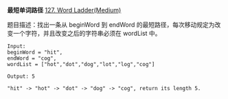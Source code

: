 **最短单词路径**
[127. Word Ladder(Medium)](https://leetcode.com/problems/word-ladder/)


题目描述：找出一条从 beginWord 到 endWord 的最短路径，每次移动规定为改变一个字符，并且改变之后的字符串必须在 wordList 中。

```
Input:
beginWord = "hit",
endWord = "cog",
wordList = ["hot","dot","dog","lot","log","cog"]

Output: 5

"hit" -> "hot" -> "dot" -> "dog" -> "cog", return its length 5.
```
